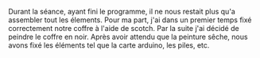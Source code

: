 Durant la séance, ayant fini le programme, il ne nous restait plus qu'a assembler tout les élements. Pour ma part, j'ai dans un premier temps fixé correctement notre coffre à l'aide de scotch.
Par la suite j'ai décidé de peindre le coffre en noir. Après avoir attendu que la peinture sêche, nous avons fixé les éléments tel que la carte arduino, les piles, etc. 
